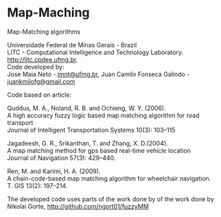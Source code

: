 # Map-Maching
Map-Matching algorithms

Universidade Federal de Minas Gerais - Brazil \
LITC - Computational Intelligence and Technology Laboratory. http://litc.cpdee.ufmg.br. \
Code developed by: \
Jose Maia Neto - jmnt@ufmg.br, Juan Camilo Fonseca Galindo - juankmilofg@gmail.com

Code based on article:

Quddus, M. A., Noland, R. B. and Ochieng, W. Y. (2006). \
A high accuracy fuzzy logic based map matching algorithm for road transport \
Journal of Intelligent Transportation Systems 10(3): 103–115

Jagadeesh, G. R., Srikanthan, T. and Zhang, X. D.(2004). \
A map matching method for gps based real-time vehicle location \
Journal of Navigation 57(3): 429–440.

Ren, M. and Karimi, H. A. (2009). \
A chain-code-based map matching algorithm for wheelchair navigation. \
T. GIS 13(2): 197–214.

The developed code uses parts of the work done by of the work done by Nikolai Gorte, http://github.com/ngort01/fuzzyMM 
